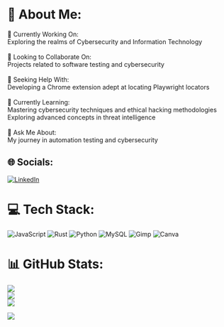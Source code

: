 # 💫 About Me:
🔭 Currently Working On:<br>Exploring the realms of Cybersecurity and Information Technology<br><br>👥 Looking to Collaborate On:<br>Projects related to software testing and cybersecurity<br><br>🤝 Seeking Help With:<br>Developing a Chrome extension adept at locating Playwright locators<br><br>🌱 Currently Learning:<br>Mastering cybersecurity techniques and ethical hacking methodologies<br>Exploring advanced concepts in threat intelligence<br><br>💬 Ask Me About:<br>My journey in automation testing and cybersecurity


## 🌐 Socials:
[![LinkedIn](https://img.shields.io/badge/LinkedIn-%230077B5.svg?logo=linkedin&logoColor=white)](https://linkedin.com/in/gilirene2) 

# 💻 Tech Stack:
![JavaScript](https://img.shields.io/badge/javascript-%23323330.svg?style=for-the-badge&logo=javascript&logoColor=%23F7DF1E) ![Rust](https://img.shields.io/badge/rust-%23000000.svg?style=for-the-badge&logo=rust&logoColor=white) ![Python](https://img.shields.io/badge/python-3670A0?style=for-the-badge&logo=python&logoColor=ffdd54) ![MySQL](https://img.shields.io/badge/mysql-%2300000f.svg?style=for-the-badge&logo=mysql&logoColor=white) ![Gimp](https://img.shields.io/badge/Gimp-657D8B?style=for-the-badge&logo=gimp&logoColor=FFFFFF) ![Canva](https://img.shields.io/badge/Canva-%2300C4CC.svg?style=for-the-badge&logo=Canva&logoColor=white)
# 📊 GitHub Stats:
![](https://github-readme-stats.vercel.app/api?username=gilirene2&theme=blue-green&hide_border=false&include_all_commits=false&count_private=false)<br/>
![](https://github-readme-streak-stats.herokuapp.com/?user=gilirene2&theme=blue-green&hide_border=false)<br/>
![](https://github-readme-stats.vercel.app/api/top-langs/?username=gilirene2&theme=blue-green&hide_border=false&include_all_commits=false&count_private=false&layout=compact)


[![](https://visitcount.itsvg.in/api?id=gilirene2&icon=0&color=0)](https://visitcount.itsvg.in)

